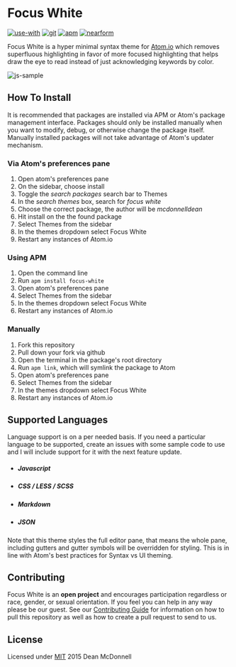 # Focus White
[![use-with][use-with-badge]][use-with-url]
[![git][git-badge]][git-url]
[![apm][apm-badge]][apm-url]
[![nearform][nearform-badge]][nearform-url]

Focus White is a hyper minimal syntax theme for [Atom.io][] which removes superfluous highlighting in
favor of more focused highlighting that helps draw the eye to read instead of just acknowledging keywords by
color.

![js-sample][]

## How To Install
It is recommended that packages are installed via APM or Atom's package management interface. Packages should
only be installed manually when you want to modify, debug, or otherwise change the package itself. Manually
installed packages will not take advantage of Atom's updater mechanism.

### Via Atom's preferences pane

1. Open atom's preferences pane
2. On the sidebar, choose install
3. Toggle the _search packages_ search bar to Themes
3. In the _search themes_ box, search for _focus white_
4. Choose the correct package, the author will be _mcdonnelldean_
5. Hit install on the the found package
6. Select Themes from the sidebar
7. In the themes dropdown select Focus White
8. Restart any instances of Atom.io

### Using APM

1. Open the command line
2. Run `apm install focus-white`
3. Open atom's preferences pane
4. Select Themes from the sidebar
5. In the themes dropdown select Focus White
6. Restart any instances of Atom.io

### Manually

1. Fork this repository
2. Pull down your fork via github
3. Open the terminal in the package's root directory
4. Run `apm link`, which will symlink the package to Atom
5. Open atom's preferences pane
6. Select Themes from the sidebar
7. In the themes dropdown select Focus White
8. Restart any instances of Atom.io

## Supported Languages
Language support is on a per needed basis. If you need a particular language to be supported, create an
issues with some sample code to use and I will include support for it with the next feature update.

- ##### Javascript
- ##### CSS / LESS / SCSS
- ##### Markdown
- ##### JSON



Note that this theme styles the full editor pane, that means the whole pane, including gutters and
gutter symbols will be overridden for styling. This is in line with Atom's best practices for Syntax vs
UI theming.

## Contributing
Focus White is an __open project__ and encourages participation regardless or race, gender, or sexual
orientation. If you feel you can help in any way please be our guest. See our [Contributing Guide][] for
information on how to pull this repository as well as how to create a pull request to send to us.

## License
Licensed under [MIT](./LICENSE) 2015 Dean McDonnell

[use-with-badge]: https://img.shields.io/badge/use%20with%20-atom.io-green.svg?style=flat-square
[use-with-url]: https://atom.io
[git-badge]: https://img.shields.io/github/release/mcdonnelldean/atom-focus-white-syntax.svg?style=flat-square
[git-url]: https://github.com/mcdonnelldean/atom-focus-white-syntax/releases
[apm-badge]: https://img.shields.io/apm/v/focus-white.svg?style=flat-square
[apm-url]: https://atom.io/packages/focus-white
[nearform-badge]: https://img.shields.io/badge/sponsored%20by-nearForm-red.svg?style=flat-square
[nearform-url]: http://nearform.com

[Atom.io]: https://atom.io/
[Contributing Guide]: ./CONTRIBUTING.md

[js-sample]: https://raw.githubusercontent.com/mcdonnelldean/atom-focus-white-syntax/master/images/js-sample.png

